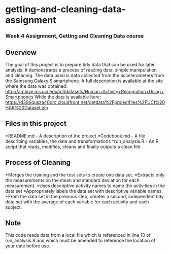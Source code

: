# getting-and-cleaning-data-assignment
### Week 4 Assignment, Getting and Cleaning Data course

## Overview
The goal of this project is to prepare tidy data that can be used for later analysis. It demonstrates a process of reading data, simple manipulation and cleaning. The data used is data collected from the accelerometers from the Samsung Galaxy S smartphone. A full description is available at the site where the data was obtained: http://archive.ics.uci.edu/ml/datasets/Human+Activity+Recognition+Using+Smartphones
While the data is available here:
https://d396qusza40orc.cloudfront.net/getdata%2Fprojectfiles%2FUCI%20HAR%20Dataset.zip

## Files in this project
*README.md - A description of the project
*Codebook.md - A file describing variables, the data and transformations
*run_analysis.R - An R script that reads, modifies, cleans and finally outputs a clean file

## Process of Cleaning
*Merges the training and the test sets to create one data set.
*Extracts only the measurements on the mean and standard deviation for each measurement.
*Uses descriptive activity names to name the activities in the data set
*Appropriately labels the data set with descriptive variable names.
*From the data set in the previous step, creates a second, independent tidy data set with the average of each variable for each activity and each subject.

## Note
This code reads data from a local file which is referenced in line 10 of run_analysis.R and which must be amended to reference the location of your date before use.
